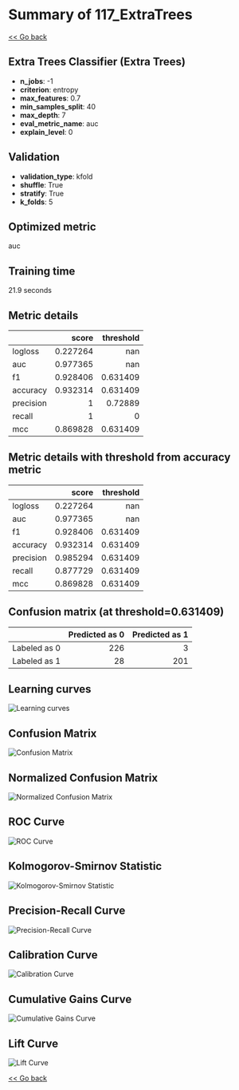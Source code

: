 # Summary of 117_ExtraTrees

[<< Go back](../README.md)


## Extra Trees Classifier (Extra Trees)
- **n_jobs**: -1
- **criterion**: entropy
- **max_features**: 0.7
- **min_samples_split**: 40
- **max_depth**: 7
- **eval_metric_name**: auc
- **explain_level**: 0

## Validation
 - **validation_type**: kfold
 - **shuffle**: True
 - **stratify**: True
 - **k_folds**: 5

## Optimized metric
auc

## Training time

21.9 seconds

## Metric details
|           |    score |   threshold |
|:----------|---------:|------------:|
| logloss   | 0.227264 |  nan        |
| auc       | 0.977365 |  nan        |
| f1        | 0.928406 |    0.631409 |
| accuracy  | 0.932314 |    0.631409 |
| precision | 1        |    0.72889  |
| recall    | 1        |    0        |
| mcc       | 0.869828 |    0.631409 |


## Metric details with threshold from accuracy metric
|           |    score |   threshold |
|:----------|---------:|------------:|
| logloss   | 0.227264 |  nan        |
| auc       | 0.977365 |  nan        |
| f1        | 0.928406 |    0.631409 |
| accuracy  | 0.932314 |    0.631409 |
| precision | 0.985294 |    0.631409 |
| recall    | 0.877729 |    0.631409 |
| mcc       | 0.869828 |    0.631409 |


## Confusion matrix (at threshold=0.631409)
|              |   Predicted as 0 |   Predicted as 1 |
|:-------------|-----------------:|-----------------:|
| Labeled as 0 |              226 |                3 |
| Labeled as 1 |               28 |              201 |

## Learning curves
![Learning curves](learning_curves.png)
## Confusion Matrix

![Confusion Matrix](confusion_matrix.png)


## Normalized Confusion Matrix

![Normalized Confusion Matrix](confusion_matrix_normalized.png)


## ROC Curve

![ROC Curve](roc_curve.png)


## Kolmogorov-Smirnov Statistic

![Kolmogorov-Smirnov Statistic](ks_statistic.png)


## Precision-Recall Curve

![Precision-Recall Curve](precision_recall_curve.png)


## Calibration Curve

![Calibration Curve](calibration_curve_curve.png)


## Cumulative Gains Curve

![Cumulative Gains Curve](cumulative_gains_curve.png)


## Lift Curve

![Lift Curve](lift_curve.png)



[<< Go back](../README.md)
